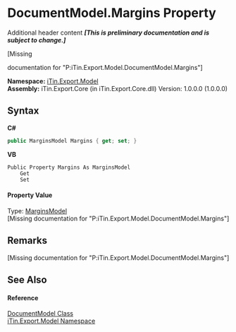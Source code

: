 # DocumentModel.Margins Property 
Additional header content _**\[This is preliminary documentation and is subject to change.\]**_

\[Missing <summary> documentation for "P:iTin.Export.Model.DocumentModel.Margins"\]

**Namespace:**&nbsp;<a href="ef57ffcc-e95e-b212-5a46-9aa6f5a3511f">iTin.Export.Model</a><br />**Assembly:**&nbsp;iTin.Export.Core (in iTin.Export.Core.dll) Version: 1.0.0.0 (1.0.0.0)

## Syntax

**C#**<br />
``` C#
public MarginsModel Margins { get; set; }
```

**VB**<br />
``` VB
Public Property Margins As MarginsModel
	Get
	Set
```


#### Property Value
Type: <a href="9169ba51-2f2d-0b19-403d-e4673fa0563e">MarginsModel</a><br />\[Missing <value> documentation for "P:iTin.Export.Model.DocumentModel.Margins"\]

## Remarks
\[Missing <remarks> documentation for "P:iTin.Export.Model.DocumentModel.Margins"\]

## See Also


#### Reference
<a href="71e106d1-8d5a-0acb-64b2-8f455c2396da">DocumentModel Class</a><br /><a href="ef57ffcc-e95e-b212-5a46-9aa6f5a3511f">iTin.Export.Model Namespace</a><br />
